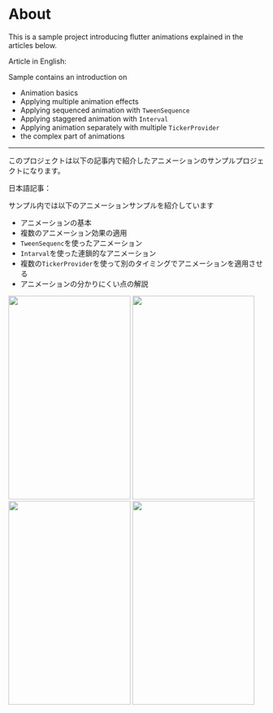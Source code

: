 # About

This is a sample project introducing flutter animations explained in the articles below.

Article in English:

Sample contains an introduction on 
- Animation basics
- Applying multiple animation effects
- Applying sequenced animation with `TweenSequence`
- Applying staggered animation with `Interval`
- Applying animation separately with multiple `TickerProvider`
- the complex part of animations

-----------

このプロジェクトは以下の記事内で紹介したアニメーションのサンプルプロジェクトになります。

日本語記事：

サンプル内では以下のアニメーションサンプルを紹介しています
- アニメーションの基本
- 複数のアニメーション効果の適用
- `TweenSequenc`を使ったアニメーション
- `Intarval`を使った連鎖的なアニメーション
- 複数の`TickerProvider`を使って別のタイミングでアニメーションを適用させる
- アニメーションの分かりにくい点の解説

<img width="240" height="400" src="https://user-images.githubusercontent.com/44666053/201475409-6a75b214-4e8f-4d7b-9d72-4438a0dd4da6.gif"> <img width="240" height="400" src="https://user-images.githubusercontent.com/44666053/201475404-be8660e4-a788-4260-bbed-55dc248399c5.gif"> <img width="240" height="400" src="https://user-images.githubusercontent.com/44666053/201475077-2042e91d-795a-45f0-b6f3-a07b88687872.gif"> <img width="240" height="400" src="https://user-images.githubusercontent.com/44666053/201474785-56e97d8e-0610-4492-adc9-6f154233f2b8.gif">
